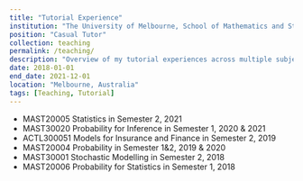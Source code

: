 ```yaml
---
title: "Tutorial Experience"
institution: "The University of Melbourne, School of Mathematics and Statistics"
position: "Casual Tutor"
collection: teaching
permalink: /teaching/
description: "Overview of my tutorial experiences across multiple subjects, including Statistics, Probability, and more."
date: 2018-01-01
end_date: 2021-12-01
location: "Melbourne, Australia"
tags: [Teaching, Tutorial]
---
```




- MAST20005 Statistics in Semester 2, 2021
- MAST30020 Probability for Inference in Semester 1, 2020 & 2021
- ACTL300051 Models for Insurance and Finance in Semester 2, 2019
- MAST20004 Probability in Semester 1&2, 2019 & 2020
- MAST30001 Stochastic Modelling in Semester 2, 2018
- MAST20006 Probability for Statistics in Semester 1, 2018

